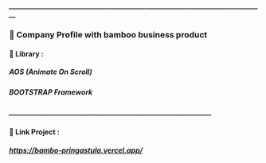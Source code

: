 ##### _____________________________________________________________________________
### 📁 Company Profile with bamboo business product
#### 📘 Library :
##### AOS (Animate On Scroll)
##### BOOTSTRAP Framework
##### _____________________________________________________________
#### 🔗 Link Project :
##### https://bambo-pringastula.vercel.app/
